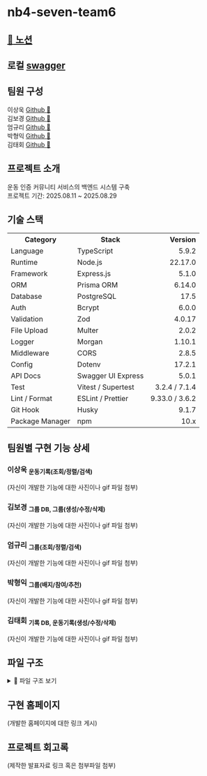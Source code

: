 # nb4-seven-team6

## [:link: 노션](https://www.notion.so/24cb1b4efe4d80dc818cf37149e2f65b)

## 로컬 [swagger](http://localhost:6123/api-docs/)

## 팀원 구성

이상욱 [Github :link:](https://github.com/NewL1f3)<br>
김보경 [Github :link:](https://github.com/bgk614)<br>
엄규리 [Github :link:](https://github.com/ammgree)<br>
박형익 [Github :link:](https://github.com/Sw-twt)<br>
김태회 [Github :link:](https://github.com/F-los)<br>

## 프로젝트 소개

운동 인증 커뮤니티 서비스의 백엔드 시스템 구축<br>
프로젝트 기간: 2025.08.11 ~ 2025.08.29<br>

## 기술 스택

<table>
  <tr>
    <th>Category</th>
    <th>Stack</th>
    <th align="right">Version</th>
  </tr>
  <tr>
    <td>Language</td>
    <td>TypeScript</td>
    <td align="right">5.9.2</td>
  </tr>
  <tr>
    <td>Runtime</td>
    <td>Node.js</td>
    <td align="right">22.17.0</td>
  </tr>
  <tr>
    <td>Framework</td>
    <td>Express.js</td>
    <td align="right">5.1.0</td>
  </tr>
  <tr>
    <td>ORM</td>
    <td>Prisma ORM</td>
    <td align="right">6.14.0</td>
  </tr>
  <tr>
    <td>Database</td>
    <td>PostgreSQL</td>
    <td align="right">17.5</td>
  </tr>
  <tr>
    <td>Auth</td>
    <td>Bcrypt</td>
    <td align="right">6.0.0</td>
  </tr>
  <tr>
    <td>Validation</td>
    <td>Zod</td>
    <td align="right">4.0.17</td>
  </tr>
  <tr>
    <td>File Upload</td>
    <td>Multer</td>
    <td align="right">2.0.2</td>
  </tr>
  <tr>
    <td>Logger</td>
    <td>Morgan</td>
    <td align="right">1.10.1</td>
  </tr>
  <tr>
    <td>Middleware</td>
    <td>CORS</td>
    <td align="right">2.8.5</td>
  </tr>
  <tr>
    <td>Config</td>
    <td>Dotenv</td>
    <td align="right">17.2.1</td>
  </tr>
  <tr>
    <td>API Docs</td>
    <td>Swagger UI Express</td>
    <td align="right">5.0.1</td>
  </tr>
  <tr>
    <td>Test</td>
    <td>Vitest / Supertest</td>
    <td align="right">3.2.4 / 7.1.4</td>
  </tr>
  <tr>
    <td>Lint / Format</td>
    <td>ESLint / Prettier</td>
    <td align="right">9.33.0 / 3.6.2</td>
  </tr>
  <tr>
    <td>Git Hook</td>
    <td>Husky</td>
    <td align="right">9.1.7</td>
  </tr>
  <tr>
    <td>Package Manager</td>
    <td>npm</td>
    <td align="right">10.x</td>
  </tr>
</table>

## 팀원별 구현 기능 상세

### 이상욱 <sub>운동기록(조회/정렬/검색)</sub>

(자신이 개발한 기능에 대한 사진이나 gif 파일 첨부)

### 김보경 <sub>그룹 DB, 그룹(생성/수정/삭제)</sub>

(자신이 개발한 기능에 대한 사진이나 gif 파일 첨부)

### 엄규리 <sub>그룹(조회/정렬/검색)</sub>

(자신이 개발한 기능에 대한 사진이나 gif 파일 첨부)

### 박형익 <sub>그룹(배지/참여/추천)</sub>

(자신이 개발한 기능에 대한 사진이나 gif 파일 첨부)

### 김태회 <sub>기록 DB, 운동기록(생성/수정/삭제)</sub>

(자신이 개발한 기능에 대한 사진이나 gif 파일 첨부)

## 파일 구조

<details>
<summary>📂 파일 구조 보기</summary>

```
.
├── src
│   ├── app.ts
│   ├── config
│   │   └── db.ts
│   ├── controllers
│   │   ├── auth.controller.ts
│   │   ├── group
│   │   ├── record.controller.ts
│   │   └── user.controller.ts
│   ├── generated
│   ├── index.ts
│   ├── middleware
│   │   ├── auth.middleware.ts
│   │   ├── error.middleware.ts
│   │   └── validate.middleware.ts
│   ├── models
│   │   ├── auth
│   │   ├── course.model.ts
│   │   ├── error_response.model.ts
│   │   ├── group
│   │   ├── upload
│   │   └── user.model.ts
│   ├── routes
│   │   ├── auth.routes.ts
│   │   ├── group.routes.ts
│   │   ├── record.routes.ts
│   │   ├── timer.routes.ts
│   │   ├── upload.route.ts
│   │   ├── uploads
│   │   └── user.routes.ts
│   ├── services
│   │   ├── auth.service.ts
│   │   ├── group
│   │   ├── record.service.ts
│   │   └── user.service.ts
│   ├── swagger
│   │   ├── components
│   │   ├── info
│   │   ├── paths
│   │   ├── server
│   │   ├── swagger.yaml
│   │   └── tags
│   ├── tests
│   │   ├── record.e2e.test.ts
│   │   └── record.more.e2e.test.ts
│   └── utils
│       ├── auth.util.ts
│       ├── discord.ts
│       ├── mappers
│       ├── password.ts
│       └── timer.ts
├── eslint.config.js
├── tsconfig.json
├── vitest.config.ts
├── package-lock.json
├── package.json
├── seed.js
├── uploads
└── README.md
```

</details>

## 구현 홈페이지

(개발한 홈페이지에 대한 링크 게시)

## 프로젝트 회고록

(제작한 발표자료 링크 혹은 첨부파일 첨부)
